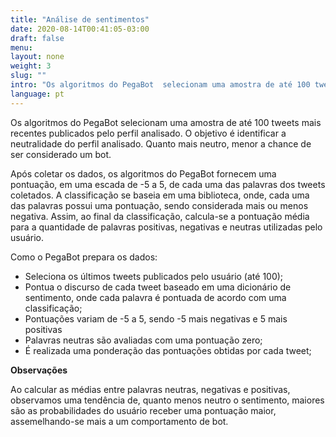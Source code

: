 ```yaml
---
title: "Análise de sentimentos"
date: 2020-08-14T00:41:05-03:00
draft: false
menu:
layout: none
weight: 3
slug: ""
intro: "Os algoritmos do PegaBot  selecionam uma amostra de até 100 tweets mais recentes publicados pelo perfil analisado. O objetivo é identificar a neutralidade do perfil analisado. Quanto mais neutro, menor a chance de ser considerado um bot."
language: pt
---
```

Os algoritmos do PegaBot  selecionam uma amostra de até 100 tweets mais recentes publicados pelo perfil analisado. O objetivo é identificar a neutralidade do perfil analisado. Quanto mais neutro, menor a chance de ser considerado um bot.

Após coletar os dados, os algoritmos do PegaBot fornecem uma pontuação, em uma escada de -5 a 5, de cada uma das palavras dos tweets coletados. A classificação se baseia em uma biblioteca, onde, cada uma das palavras possui uma pontuação, sendo considerada mais ou menos negativa. Assim, ao final da classificação, calcula-se a pontuação média para a quantidade de palavras positivas, negativas e neutras utilizadas pelo usuário.

Como o PegaBot prepara os dados:

- Seleciona os últimos tweets publicados pelo usuário (até 100);
- Pontua o discurso de cada tweet baseado em uma dicionário de sentimento, onde cada palavra é pontuada de acordo com uma classificação;
- Pontuações variam de -5 a 5, sendo -5 mais negativas e 5 mais positivas
- Palavras neutras são avaliadas com uma pontuação zero;
- É realizada uma ponderação das pontuações obtidas por cada tweet;

**Observações**

Ao calcular as médias entre palavras neutras, negativas e positivas, observamos uma tendência de, quanto menos neutro o sentimento, maiores são as probabilidades do usuário receber uma pontuação maior, assemelhando-se mais a um comportamento de bot.
